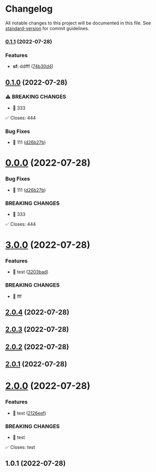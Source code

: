 # Changelog

All notable changes to this project will be documented in this file. See [standard-version](https://github.com/conventional-changelog/standard-version) for commit guidelines.

### [0.1.1](https://github.com/china-Zzzz/changelog/compare/v0.1.0...v0.1.1) (2022-07-28)


### Features

* **sf:** ddfff ([74b30d4](https://github.com/china-Zzzz/changelog/commit/74b30d4dc75ded44324994936132641b1a9442c3))

## [0.1.0](https://github.com/china-Zzzz/changelog/compare/v3.0.0...v0.1.0) (2022-07-28)


### ⚠ BREAKING CHANGES

* 🧨 333

✅ Closes: 444

### Bug Fixes

* 🐛 111 ([d26b27b](https://github.com/china-Zzzz/changelog/commit/d26b27b630e233d3f2c200e87b93d3b84744c02c))

# [0.0.0](https://github.com/china-Zzzz/changelog/compare/v3.0.0...v0.0.0) (2022-07-28)


### Bug Fixes

* 🐛 111 ([d26b27b](https://github.com/china-Zzzz/changelog/commit/d26b27b630e233d3f2c200e87b93d3b84744c02c))


### BREAKING CHANGES

* 🧨 333

✅ Closes: 444



# [3.0.0](https://github.com/china-Zzzz/changelog/compare/v2.0.4...v3.0.0) (2022-07-28)


### Features

* 🎸 test ([3203bad](https://github.com/china-Zzzz/changelog/commit/3203bad653fd00899d7cb3e38692c12d8b5a4fe2))


### BREAKING CHANGES

* 🧨 fff



## [2.0.4](https://github.com/china-Zzzz/changelog/compare/v2.0.3...v2.0.4) (2022-07-28)



## [2.0.3](https://github.com/china-Zzzz/changelog/compare/v2.0.2...v2.0.3) (2022-07-28)



## [2.0.2](https://github.com/china-Zzzz/changelog/compare/v2.0.1...v2.0.2) (2022-07-28)



## [2.0.1](https://github.com/china-Zzzz/changelog/compare/v2.0.0...v2.0.1) (2022-07-28)



# [2.0.0](https://github.com/china-Zzzz/changelog/compare/v1.0.1...v2.0.0) (2022-07-28)


### Features

* 🎸 test ([2126eef](https://github.com/china-Zzzz/changelog/commit/2126eefc6a3ce9dffb58a284f344b388d303ed82))


### BREAKING CHANGES

* 🧨 test

✅ Closes: test



## 1.0.1 (2022-07-28)
